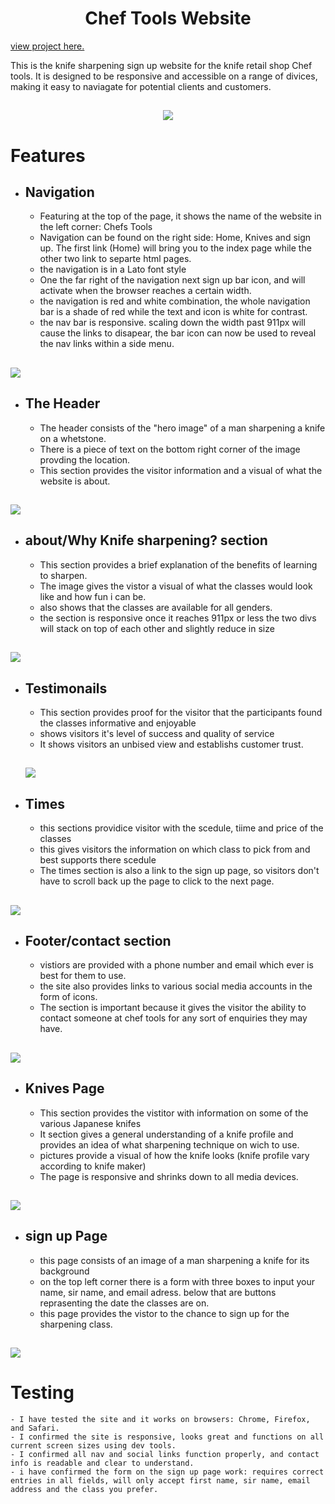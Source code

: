 <h1 align="center">Chef Tools Website</h1>

[view project here.](https://marmiteontoast.github.io/project-portfolio-1/)

This is the knife sharpening sign up website for the knife retail shop Chef tools. It is designed to be responsive and accessible on a range of divices, making it easy to naviagate for potential clients and customers.

<h2 align="center"><img src="assets/css/images/Responsive-screenshot-2.0.png"></h2>

<h1>Features</h1>

- ## Navigation

    -  Featuring at the top of the page, it shows the name of the website in the left corner: Chefs Tools
    -  Navigation can be found on the right side: Home, Knives and sign up. The first link (Home) will bring you to the index page while the other two link to separte html pages.
    -  the navigation is in a Lato font style 
    -  One the far right of the navigation next sign up bar icon, and will activate when the browser reaches a certain width.
    -  the navigation is red and white combination, the whole navigation bar is a shade of red while the text and icon is white for contrast.
    -  the nav bar is responsive. scaling down the width past 911px will cause the links to disapear, the bar icon can now be used to reveal the nav links within a side menu.

<h2><img src="assets/css/images/signup-screenshot-2.0.png"></h2>

  
  - ## The Header

    - The header consists of the "hero image" of a man sharpening a knife on a whetstone. 
    - There is a piece of text on the bottom right corner of the image provding the location. 
    - This section provides the visitor information and a visual of what the website is about. 

<h2><img src="assets/css/images/header-screenshot.png"></h2>

- ## about/Why Knife sharpening? section

    - This section provides a brief explanation of the benefits of learning to sharpen. 
    - The image gives the vistor a visual of what the classes would look like and how fun i can be. 
    - also shows that the classes are available for all genders.
    - the section is responsive once it reaches 911px or less the two divs will stack on top of each other and slightly reduce in size

<h2><img src="assets/css/images/about-section-screenshot.png"></h2>

- ## Testimonails 

    - This section provides proof for the visitor that the participants found the classes informative and enjoyable 
    - shows visitors it's level of success and quality of service 
    - It shows visitors an unbised view and establishs customer trust.

    <h2><img src="assets/css/images/testimonial-screenshot.png"></h2>

 - ## Times 

     - this sections providice visitor with the scedule, tiime and price of the classes 
     - this gives visitors the information on which class to pick from and best supports there scedule 
     - The times section is also a link to the sign up page, so visitors don't have to scroll back up the page to click to the next page.


<h2><img src="assets/css/images/times-screenshot-2.0.png"></h2>

- ## Footer/contact section 

    - vistiors are provided with a phone number and email which ever is best for them to use.
    - the site also provides links to various social media accounts in the form of icons.
    - The section is important because it gives the visitor the ability to contact someone at chef tools for any sort of enquiries they may have.

<h2><img src="assets/css/images/footer-section-screenshot.png"></h2>

- ## Knives Page

    - This section provides the vistitor with information on some of the various Japanese knifes 
    - It section gives a general understanding of a knife profile and provides an idea of what sharpening technique on wich to use.
    - pictures provide a visual of how the knife looks (knife profile vary according to knife maker)
    - The page is responsive and shrinks down to all media devices.

<h2><img src="assets/css/images/knives-screenshot-3.0.png"></h2>

- ## sign up Page

    - this page consists of an image of a man sharpening a knife for its background 
    - on the top left corner there is a form with three boxes to input your name, sir name, and email adress. below that are buttons reprasenting the date the classes are on. 
    - this page provides the vistor to the chance to sign up for the sharpening class.

<h2><img src="assets/css/images/signup-screenshot.png"></h2>



<h1>Testing</h1>

    - I have tested the site and it works on browsers: Chrome, Firefox, and Safari.
    - I confirmed the site is responsive, looks great and functions on all current screen sizes using dev tools.
    - I confirmed all nav and social links function properly, and contact info is readable and clear to understand.
    - i have confirmed the form on the sign up page work: requires correct entries in all fields, will only accept first name, sir name, email address and the class you prefer. 
